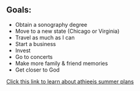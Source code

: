 <div class="goals-section">
  <h2>Goals:</h2>
  <ul>
    <li>Obtain a sonography degree</li>
    <li>Move to a new state (Chicago or Virginia)</li>
    <li>Travel as much as I can</li>
    <li>Start a business</li>
    <li>Invest</li>
    <li>Go to concerts</li>
    <li>Make more family & friend memories</li>
    <li>Get closer to God</li>
  </ul>
</div>


<a href="summerplans">Click this link to learn about athieeis summer plans</a>
